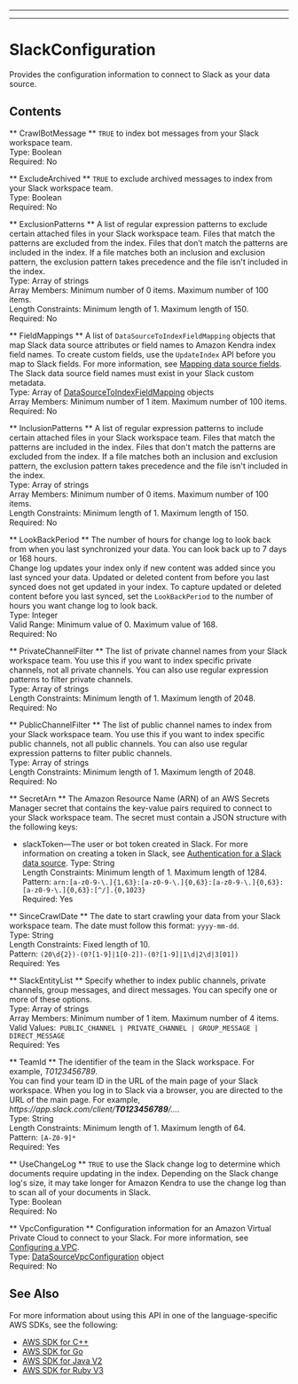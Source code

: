 --------

--------

# SlackConfiguration<a name="API_SlackConfiguration"></a>

Provides the configuration information to connect to Slack as your data source\.

## Contents<a name="API_SlackConfiguration_Contents"></a>

 ** CrawlBotMessage **   <a name="Kendra-Type-SlackConfiguration-CrawlBotMessage"></a>
 `TRUE` to index bot messages from your Slack workspace team\.  
Type: Boolean  
Required: No

 ** ExcludeArchived **   <a name="Kendra-Type-SlackConfiguration-ExcludeArchived"></a>
 `TRUE` to exclude archived messages to index from your Slack workspace team\.  
Type: Boolean  
Required: No

 ** ExclusionPatterns **   <a name="Kendra-Type-SlackConfiguration-ExclusionPatterns"></a>
A list of regular expression patterns to exclude certain attached files in your Slack workspace team\. Files that match the patterns are excluded from the index\. Files that don’t match the patterns are included in the index\. If a file matches both an inclusion and exclusion pattern, the exclusion pattern takes precedence and the file isn't included in the index\.  
Type: Array of strings  
Array Members: Minimum number of 0 items\. Maximum number of 100 items\.  
Length Constraints: Minimum length of 1\. Maximum length of 150\.  
Required: No

 ** FieldMappings **   <a name="Kendra-Type-SlackConfiguration-FieldMappings"></a>
A list of `DataSourceToIndexFieldMapping` objects that map Slack data source attributes or field names to Amazon Kendra index field names\. To create custom fields, use the `UpdateIndex` API before you map to Slack fields\. For more information, see [Mapping data source fields](https://docs.aws.amazon.com/kendra/latest/dg/field-mapping.html)\. The Slack data source field names must exist in your Slack custom metadata\.  
Type: Array of [DataSourceToIndexFieldMapping](API_DataSourceToIndexFieldMapping.md) objects  
Array Members: Minimum number of 1 item\. Maximum number of 100 items\.  
Required: No

 ** InclusionPatterns **   <a name="Kendra-Type-SlackConfiguration-InclusionPatterns"></a>
A list of regular expression patterns to include certain attached files in your Slack workspace team\. Files that match the patterns are included in the index\. Files that don't match the patterns are excluded from the index\. If a file matches both an inclusion and exclusion pattern, the exclusion pattern takes precedence and the file isn't included in the index\.  
Type: Array of strings  
Array Members: Minimum number of 0 items\. Maximum number of 100 items\.  
Length Constraints: Minimum length of 1\. Maximum length of 150\.  
Required: No

 ** LookBackPeriod **   <a name="Kendra-Type-SlackConfiguration-LookBackPeriod"></a>
The number of hours for change log to look back from when you last synchronized your data\. You can look back up to 7 days or 168 hours\.  
Change log updates your index only if new content was added since you last synced your data\. Updated or deleted content from before you last synced does not get updated in your index\. To capture updated or deleted content before you last synced, set the `LookBackPeriod` to the number of hours you want change log to look back\.  
Type: Integer  
Valid Range: Minimum value of 0\. Maximum value of 168\.  
Required: No

 ** PrivateChannelFilter **   <a name="Kendra-Type-SlackConfiguration-PrivateChannelFilter"></a>
The list of private channel names from your Slack workspace team\. You use this if you want to index specific private channels, not all private channels\. You can also use regular expression patterns to filter private channels\.  
Type: Array of strings  
Length Constraints: Minimum length of 1\. Maximum length of 2048\.  
Required: No

 ** PublicChannelFilter **   <a name="Kendra-Type-SlackConfiguration-PublicChannelFilter"></a>
The list of public channel names to index from your Slack workspace team\. You use this if you want to index specific public channels, not all public channels\. You can also use regular expression patterns to filter public channels\.  
Type: Array of strings  
Length Constraints: Minimum length of 1\. Maximum length of 2048\.  
Required: No

 ** SecretArn **   <a name="Kendra-Type-SlackConfiguration-SecretArn"></a>
The Amazon Resource Name \(ARN\) of an AWS Secrets Manager secret that contains the key\-value pairs required to connect to your Slack workspace team\. The secret must contain a JSON structure with the following keys:  
+ slackToken—The user or bot token created in Slack\. For more information on creating a token in Slack, see [Authentication for a Slack data source](https://docs.aws.amazon.com/kendra/latest/dg/data-source-slack.html#slack-authentication)\.
Type: String  
Length Constraints: Minimum length of 1\. Maximum length of 1284\.  
Pattern: `arn:[a-z0-9-\.]{1,63}:[a-z0-9-\.]{0,63}:[a-z0-9-\.]{0,63}:[a-z0-9-\.]{0,63}:[^/].{0,1023}`   
Required: Yes

 ** SinceCrawlDate **   <a name="Kendra-Type-SlackConfiguration-SinceCrawlDate"></a>
The date to start crawling your data from your Slack workspace team\. The date must follow this format: `yyyy-mm-dd`\.  
Type: String  
Length Constraints: Fixed length of 10\.  
Pattern: `(20\d{2})-(0?[1-9]|1[0-2])-(0?[1-9]|1\d|2\d|3[01])`   
Required: Yes

 ** SlackEntityList **   <a name="Kendra-Type-SlackConfiguration-SlackEntityList"></a>
Specify whether to index public channels, private channels, group messages, and direct messages\. You can specify one or more of these options\.  
Type: Array of strings  
Array Members: Minimum number of 1 item\. Maximum number of 4 items\.  
Valid Values:` PUBLIC_CHANNEL | PRIVATE_CHANNEL | GROUP_MESSAGE | DIRECT_MESSAGE`   
Required: Yes

 ** TeamId **   <a name="Kendra-Type-SlackConfiguration-TeamId"></a>
The identifier of the team in the Slack workspace\. For example, *T0123456789*\.  
You can find your team ID in the URL of the main page of your Slack workspace\. When you log in to Slack via a browser, you are directed to the URL of the main page\. For example, *https://app\.slack\.com/client/**T0123456789**/\.\.\.*\.  
Type: String  
Length Constraints: Minimum length of 1\. Maximum length of 64\.  
Pattern: `[A-Z0-9]*`   
Required: Yes

 ** UseChangeLog **   <a name="Kendra-Type-SlackConfiguration-UseChangeLog"></a>
 `TRUE` to use the Slack change log to determine which documents require updating in the index\. Depending on the Slack change log's size, it may take longer for Amazon Kendra to use the change log than to scan all of your documents in Slack\.  
Type: Boolean  
Required: No

 ** VpcConfiguration **   <a name="Kendra-Type-SlackConfiguration-VpcConfiguration"></a>
Configuration information for an Amazon Virtual Private Cloud to connect to your Slack\. For more information, see [Configuring a VPC](https://docs.aws.amazon.com/kendra/latest/dg/vpc-configuration.html)\.  
Type: [DataSourceVpcConfiguration](API_DataSourceVpcConfiguration.md) object  
Required: No

## See Also<a name="API_SlackConfiguration_SeeAlso"></a>

For more information about using this API in one of the language\-specific AWS SDKs, see the following:
+  [AWS SDK for C\+\+](https://docs.aws.amazon.com/goto/SdkForCpp/kendra-2019-02-03/SlackConfiguration) 
+  [AWS SDK for Go](https://docs.aws.amazon.com/goto/SdkForGoV1/kendra-2019-02-03/SlackConfiguration) 
+  [AWS SDK for Java V2](https://docs.aws.amazon.com/goto/SdkForJavaV2/kendra-2019-02-03/SlackConfiguration) 
+  [AWS SDK for Ruby V3](https://docs.aws.amazon.com/goto/SdkForRubyV3/kendra-2019-02-03/SlackConfiguration) 